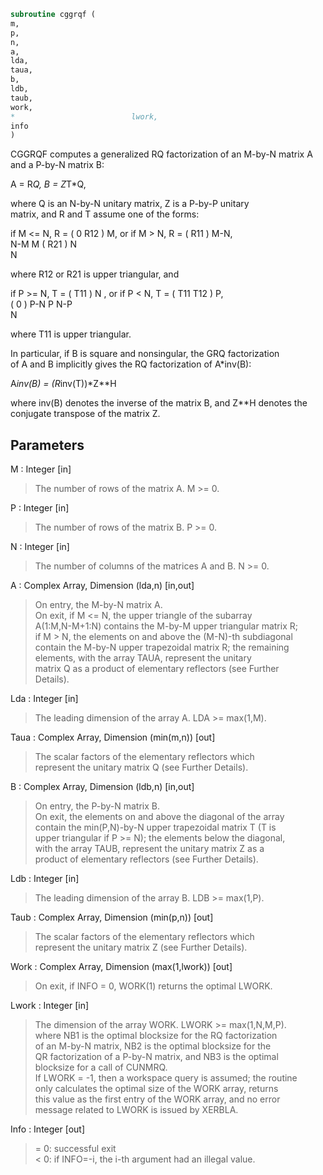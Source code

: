 ```fortran  
subroutine cggrqf (  
m,  
p,  
n,  
a,  
lda,  
taua,  
b,  
ldb,  
taub,  
work,  
*                          lwork,  
info  
)  
```  
  
CGGRQF computes a generalized RQ factorization of an M-by-N matrix A  
and a P-by-N matrix B:  
  
A = R*Q,        B = Z*T*Q,  
  
where Q is an N-by-N unitary matrix, Z is a P-by-P unitary  
matrix, and R and T assume one of the forms:  
  
if M <= N,  R = ( 0  R12 ) M,   or if M > N,  R = ( R11 ) M-N,  
N-M  M                           ( R21 ) N  
N  
  
where R12 or R21 is upper triangular, and  
  
if P >= N,  T = ( T11 ) N  ,   or if P < N,  T = ( T11  T12 ) P,  
(  0  ) P-N                         P   N-P  
N  
  
where T11 is upper triangular.  
  
In particular, if B is square and nonsingular, the GRQ factorization  
of A and B implicitly gives the RQ factorization of A*inv(B):  
  
A*inv(B) = (R*inv(T))*Z**H  
  
where inv(B) denotes the inverse of the matrix B, and Z**H denotes the  
conjugate transpose of the matrix Z.  
  
## Parameters  
M : Integer [in]  
> The number of rows of the matrix A.  M >= 0.  
  
P : Integer [in]  
> The number of rows of the matrix B.  P >= 0.  
  
N : Integer [in]  
> The number of columns of the matrices A and B. N >= 0.  
  
A : Complex Array, Dimension (lda,n) [in,out]  
> On entry, the M-by-N matrix A.  
> On exit, if M <= N, the upper triangle of the subarray  
> A(1:M,N-M+1:N) contains the M-by-M upper triangular matrix R;  
> if M > N, the elements on and above the (M-N)-th subdiagonal  
> contain the M-by-N upper trapezoidal matrix R; the remaining  
> elements, with the array TAUA, represent the unitary  
> matrix Q as a product of elementary reflectors (see Further  
> Details).  
  
Lda : Integer [in]  
> The leading dimension of the array A. LDA >= max(1,M).  
  
Taua : Complex Array, Dimension (min(m,n)) [out]  
> The scalar factors of the elementary reflectors which  
> represent the unitary matrix Q (see Further Details).  
  
B : Complex Array, Dimension (ldb,n) [in,out]  
> On entry, the P-by-N matrix B.  
> On exit, the elements on and above the diagonal of the array  
> contain the min(P,N)-by-N upper trapezoidal matrix T (T is  
> upper triangular if P >= N); the elements below the diagonal,  
> with the array TAUB, represent the unitary matrix Z as a  
> product of elementary reflectors (see Further Details).  
  
Ldb : Integer [in]  
> The leading dimension of the array B. LDB >= max(1,P).  
  
Taub : Complex Array, Dimension (min(p,n)) [out]  
> The scalar factors of the elementary reflectors which  
> represent the unitary matrix Z (see Further Details).  
  
Work : Complex Array, Dimension (max(1,lwork)) [out]  
> On exit, if INFO = 0, WORK(1) returns the optimal LWORK.  
  
Lwork : Integer [in]  
> The dimension of the array WORK. LWORK >= max(1,N,M,P).  
> where NB1 is the optimal blocksize for the RQ factorization  
> of an M-by-N matrix, NB2 is the optimal blocksize for the  
> QR factorization of a P-by-N matrix, and NB3 is the optimal  
> blocksize for a call of CUNMRQ.  
> If LWORK = -1, then a workspace query is assumed; the routine  
> only calculates the optimal size of the WORK array, returns  
> this value as the first entry of the WORK array, and no error  
> message related to LWORK is issued by XERBLA.  
  
Info : Integer [out]  
> = 0:  successful exit  
> < 0:  if INFO=-i, the i-th argument had an illegal value.  
  
